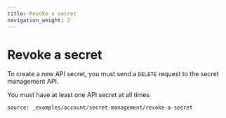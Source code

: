 ```yaml
---
title: Revoke a secret
navigation_weight: 2
---
```


# Revoke a secret

To create a new API secret, you must send a `DELETE` request to the secret management API.

You must have at least one API secret at all times

```building_blocks
source: _examples/account/secret-management/revoke-a-secret
```
